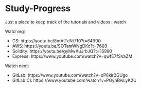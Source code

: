 # Study-Progress
Just a place to keep track of the tutorials and videos i watch


Watching:
<ul>

<li>CS: https://youtu.be/8mAITcNt710?t=64900</li>
<li>AWS: https://youtu.be/SOTamWNgDKc?t=7600</li>
<li>Solidity: https://youtu.be/gyMwXuJrbJQ?t=16960</li>
<li>Express: https://www.youtube.com/watch?v=qwfE7fSVaZM</li>

</ul>

Watch next:
<ul>

<li>GitLab: https://www.youtube.com/watch?v=qP8kir2GUgo</li>
<li>GitLab CI: https://www.youtube.com/watch?v=PGyhBwLyK2U</li>

</ul>
